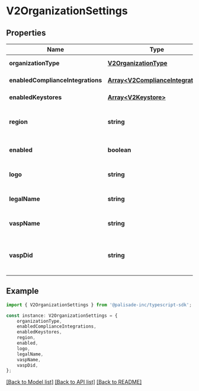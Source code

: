 # V2OrganizationSettings


## Properties

Name | Type | Description | Notes
------------ | ------------- | ------------- | -------------
**organizationType** | [**V2OrganizationType**](V2OrganizationType.md) |  | [default to undefined]
**enabledComplianceIntegrations** | [**Array&lt;V2ComplianceIntegration&gt;**](V2ComplianceIntegration.md) |  | [default to undefined]
**enabledKeystores** | [**Array&lt;V2Keystore&gt;**](V2Keystore.md) |  | [default to undefined]
**region** | **string** | The region in which the organization data is stored | [default to undefined]
**enabled** | **boolean** | Whether the organization is enabled | [default to undefined]
**logo** | **string** |  | [optional] [default to undefined]
**legalName** | **string** | The full legal name of the organization | [default to undefined]
**vaspName** | **string** | The Virtual Asset Service Provider | [default to undefined]
**vaspDid** | **string** | The Virtual Asset Service Providers\&#39; Decentralized Identifier | [default to undefined]

## Example

```typescript
import { V2OrganizationSettings } from '@palisade-inc/typescript-sdk';

const instance: V2OrganizationSettings = {
    organizationType,
    enabledComplianceIntegrations,
    enabledKeystores,
    region,
    enabled,
    logo,
    legalName,
    vaspName,
    vaspDid,
};
```

[[Back to Model list]](../README.md#documentation-for-models) [[Back to API list]](../README.md#documentation-for-api-endpoints) [[Back to README]](../README.md)
